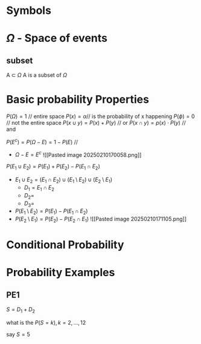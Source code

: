 # Symbols 

# $\Omega$ - Space of events

## subset 
A $\subset$ $\Omega$ 
A is a subset of $\Omega$ 

# Basic probability Properties
$P(\Omega) = 1$ // entire space
$P(x)=\alpha$// is the probability of x happening
$P(\phi)=0$ // not the entire space
$P(x \cup y) = P(x) + P(y)$ // or
$P(x \cap y) = p(x) \cdot P(y)$ // and

$P(E^{c})=P(\Omega-E)=1-P(E)$ // 
- $\Omega-E=E^c$
![[Pasted image 20250210170058.png]]

$P(E_{1}\cup E_{2})=P(E_{1})+P(E_{2})-P(E_{1}\cap E_{2})$
- $E_{1}\cup E_{2}=(E_{1}\cap E_{2})\cup(E_{1}\setminus E_{2})\cup(E_{2}\setminus E_{1})$
	- $D_{1}=E_{1}\cap E_{2}$
	- $D_{2}=$
	- $D_{3}=$
- $P(E_{1}\setminus E_{2})=P(E_{1})-P(E_{1}\cap E_{2})$
- $P(E_{2}\setminus E_{1})=P(E_{2})-P(E_{2}\cap E_{1})$
![[Pasted image 20250210171105.png]]

# Conditional Probability



# Probability Examples

## PE1
$S=D_{1}+D_{2}$

what is the $P(S=k),k=2,\dots,12$

say $S=5$



